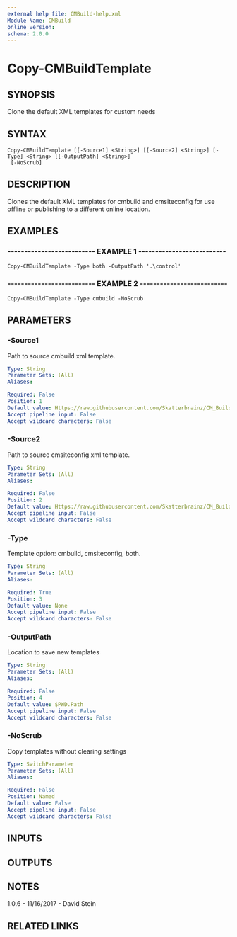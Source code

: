 ```yaml
---
external help file: CMBuild-help.xml
Module Name: CMBuild
online version: 
schema: 2.0.0
---
```


# Copy-CMBuildTemplate

## SYNOPSIS
Clone the default XML templates for custom needs

## SYNTAX

```
Copy-CMBuildTemplate [[-Source1] <String>] [[-Source2] <String>] [-Type] <String> [[-OutputPath] <String>]
 [-NoScrub]
```

## DESCRIPTION
Clones the default XML templates for cmbuild and cmsiteconfig
for use offline or publishing to a different online location.

## EXAMPLES

### -------------------------- EXAMPLE 1 --------------------------
```
Copy-CMBuildTemplate -Type both -OutputPath '.\control'
```

### -------------------------- EXAMPLE 2 --------------------------
```
Copy-CMBuildTemplate -Type cmbuild -NoScrub
```

## PARAMETERS

### -Source1
Path to source cmbuild xml template.

```yaml
Type: String
Parameter Sets: (All)
Aliases: 

Required: False
Position: 1
Default value: Https://raw.githubusercontent.com/Skatterbrainz/CM_Build/master/cm_build.xml
Accept pipeline input: False
Accept wildcard characters: False
```

### -Source2
Path to source cmsiteconfig xml template.

```yaml
Type: String
Parameter Sets: (All)
Aliases: 

Required: False
Position: 2
Default value: Https://raw.githubusercontent.com/Skatterbrainz/CM_Build/master/cm_siteconfig.xml
Accept pipeline input: False
Accept wildcard characters: False
```

### -Type
Template option: cmbuild, cmsiteconfig, both.

```yaml
Type: String
Parameter Sets: (All)
Aliases: 

Required: True
Position: 3
Default value: None
Accept pipeline input: False
Accept wildcard characters: False
```

### -OutputPath
Location to save new templates

```yaml
Type: String
Parameter Sets: (All)
Aliases: 

Required: False
Position: 4
Default value: $PWD.Path
Accept pipeline input: False
Accept wildcard characters: False
```

### -NoScrub
Copy templates without clearing settings

```yaml
Type: SwitchParameter
Parameter Sets: (All)
Aliases: 

Required: False
Position: Named
Default value: False
Accept pipeline input: False
Accept wildcard characters: False
```

## INPUTS

## OUTPUTS

## NOTES
1.0.6 - 11/16/2017 - David Stein

## RELATED LINKS

